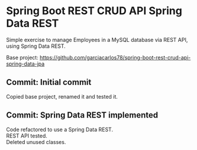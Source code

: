 # Spring Boot REST CRUD API Spring Data REST

Simple exercise to manage Employees in a MySQL database via REST API, using Spring Data REST.

Base project: https://github.com/garciacarlos78/spring-boot-rest-crud-api-spring-data-jpa

## Commit: Initial commit
Copied base project, renamed it and tested it.

## Commit: Spring Data REST implemented
Code refactored to use a Spring Data REST.  
REST API tested.  
Deleted unused classes.